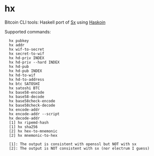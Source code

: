 hx
==

Bitcoin CLI tools: Haskell port of [Sx](https://github.com/spesmilo/sx) using [Haskoin](https://github.com/haskoin/haskoin)

Supported commands:

      hx pubkey
      hx addr
      hx wif-to-secret
      hx secret-to-wif
      hx hd-priv INDEX
      hx hd-priv --hard INDEX
      hx hd-pub
      hx hd-pub INDEX
      hx hd-to-wif
      hx hd-to-address
      hx btc SATOSHI
      hx satoshi BTC
      hx base58-encode
      hx base58-decode
      hx base58check-encode
      hx base58check-decode
      hx encode-addr
      hx encode-addr --script
      hx decode-addr
      [1] hx ripemd-hash
      [1] hx sha256
      [2] hx hex-to-mnemonic
      [2] hx mnemonic-to-hex

      [1]: The output is consistent with openssl but NOT with sx
      [2]: The output is NOT consistent with sx (nor electrum I guess)
